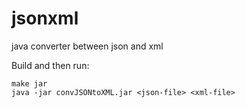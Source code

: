 jsonxml
=======

java converter between json and xml

Build and then run:

    make jar
    java -jar convJSONtoXML.jar <json-file> <xml-file>
